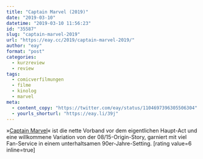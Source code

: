 ```yaml
---
title: "Captain Marvel (2019)"
date: "2019-03-10"
datetime: "2019-03-10 11:56:23"
id: "35587"
slug: "captain-marvel-2019"
url: "https://eay.cc/2019/captain-marvel-2019/"
author: "eay"
format: "post"
categories:
  - kurzreview
  - review
tags:
  - comicverfilmungen
  - filme
  - kinolog
  - marvel
meta:
  - content_copy: "https://twitter.com/eay/status/1104697396305506304"
  - yourls_shorturl: "https://eay.li/39j"
---
```


»[Captain Marvel](https://www.imdb.com/title/tt4154664/)« ist die nette Vorband vor dem eigentlichen Haupt-Act und eine willkommene Variation von der 08/15-Origin-Story, garniert mit viel Fan-Service in einem unterhaltsamen 90er-Jahre-Setting. \[rating value=6 inline=true\]

